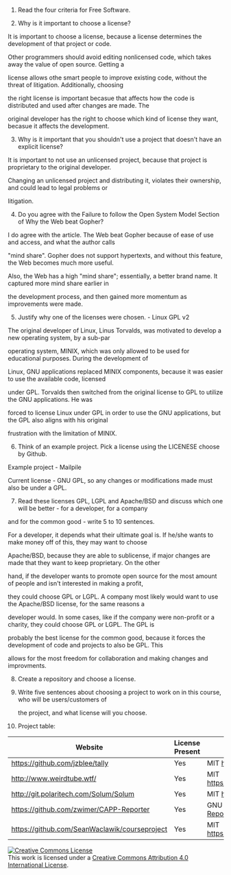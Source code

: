 1. Read the four criteria for Free Software.

2. Why is it important to choose a license?

 It is important to choose a license, because a license determines the development of that project or code. 

 Other programmers should avoid editing nonlicensed code, which takes away the value of open source. Getting a 

 license allows othe smart people to improve existing code, without the threat of litigation. Additionally, choosing 

 the right license is important becasue that affects how the code is distributed and used after changes are made. The 
 
 original developer has the right to choose which kind of license they want, becasue it affects the development.


3. Why is it important that you shouldn't use a project that doesn't have an explicit license?

  It is important to not use an unlicensed project, because that project is proprietary to the original developer.

  Changing an unlicensed project and distributing it, violates their ownership, and could lead to legal problems or 

  litigation. 


4. Do you agree with the Failure to follow the Open System Model Section of Why the Web beat Gopher?

 I do agree with the article. The Web beat Gopher because of ease of use and access, and what the author calls 

 "mind share". Gopher does not support hypertexts, and without this feature, the Web becomes much more useful. 

 Also, the Web has a high "mind share"; essentially, a better brand name. It captured more mind share earlier in 

 the development process, and then gained more momentum as improvements were made.


5. Justify why one of the licenses were chosen. - Linux GPL v2

 The original developer of Linux, Linus Torvalds, was motivated to develop a new operating system, by a sub-par 
 
 operating system, MINIX, which was only allowed to be used for educational purposes. During the development of 
 
 Linux, GNU applications replaced MINIX components, because it was easier to use the available code, licensed 
 
 under GPL. Torvalds then switched from the original license to GPL to utilize the GNU applications. He was 
 
 forced to license Linux under GPL in order to use the GNU applications, but the GPL also aligns with his original 
 
 frustration with the limitation of MINIX.


6. Think of an example project. Pick a license using the LICENESE choose by Github.

 Example project - Mailpile
 
 Current license - GNU GPL, so any changes or modifications made must also be under a GPL. 
 

7. Read these licenses GPL, LGPL and Apache/BSD and discuss which one will be better - for a developer, for a company 
 
 and for the common good - write 5 to 10 sentences.
 
 For a developer, it depends what their ultimate goal is. If he/she wants to make money off of this, they may want to choose
 
 Apache/BSD, because they are able to sublicense, if major changes are made that they want to keep proprietary. On the other
 
 hand, if the developer wants to promote open source for the most amount of people and isn't interested in making a profit,
 
 they could choose GPL or LGPL. A company most likely would want to use the Apache/BSD license, for the same reasons a
 
 developer would. In some cases, like if the company were non-profit or a charity, they could choose GPL or LGPL. The GPL is 
 
 probably the best license for the common good, because it forces the development of code and projects to also be GPL. This 
 
 allows for the most freedom for collaboration and making changes and improvments.  
 

8. Create a repository and choose a license. 
 
 

9. Write five sentences about choosing a project to work on in this course, who will be users/customers of 

   the project, and what license will you choose.
  
  
 
10. Project table:
 
 | Website      | License Present | License               |
 | ------------ | --------------- | --------------------- |
 | https://github.com/jzblee/tally               | Yes | MIT https://github.com/jzblee/tally/blob/master/LICENSE.md |
 | http://www.weirdtube.wtf/                     | Yes | MIT https://github.com/mmetro/WeirdSideofYouTube/blob/master/LICENSE |
 | http://git.polaritech.com/Solum/Solum         | Yes | MIT https://github.com/AdrianCollado/Solum/blob/master/LICENSE |
 | https://github.com/zwimer/CAPP-Reporter       | Yes | GNU GPL https://github.com/zwimer/CAPP-Reporter/blob/master/LICENSE |
 | https://github.com/SeanWaclawik/courseproject | Yes | MIT https://github.com/SeanWaclawik/courseproject/blob/master/LICENSE |
   
 
 <a rel="license" href="http://creativecommons.org/licenses/by/4.0/"><img alt="Creative Commons License" style="border-width:0" src="https://i.creativecommons.org/l/by/4.0/88x31.png" /></a><br />This work is licensed under a <a rel="license" href="http://creativecommons.org/licenses/by/4.0/">Creative Commons Attribution 4.0 International License</a>.
 
 
